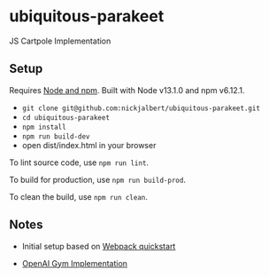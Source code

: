 # ubiquitous-parakeet

JS Cartpole Implementation

## Setup

Requires [Node and npm](https://nodejs.org/en/). Built with Node v13.1.0 and npm v6.12.1.

* `git clone git@github.com:nickjalbert/ubiquitous-parakeet.git`
* `cd ubiquitous-parakeet`
* `npm install`
* `npm run build-dev`
* open dist/index.html in your browser

To lint source code, use `npm run lint`.

To build for production, use `npm run build-prod`.

To clean the build, use `npm run clean`.

## Notes

* Initial setup based on [Webpack quickstart](https://webpack.js.org/guides/getting-started/)

* [OpenAI Gym Implementation](https://github.com/openai/gym/blob/master/gym/envs/classic_control/cartpole.py)
